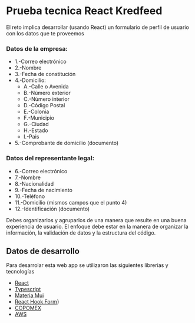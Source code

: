 # Prueba tecnica React Kredfeed

El reto implica desarrollar (usando React) un formulario de perfil de usuario con los datos que te proveemos

### Datos de la empresa:

- 1.-Correo electrónico
- 2.-Nombre
- 3.-Fecha de constitución
- 4.-Domicilio:
  - A.-Calle o Avenida
  - B.-Número exterior
  - C.-Número interior
  - D.-Código Postal
  - E.-Colonia
  - F.-Municipio
  - G.-Ciudad
  - H.-Estado
  - I.-Pais
- 5.-Comprobante de domicilio (documento)

### Datos del representante legal:

- 6.-Correo electrónico
- 7.-Nombre
- 8.-Nacionalidad
- 9.-Fecha de nacimiento
- 10.-Teléfono
- 11.-Domicilio (mismos campos que el punto 4)
- 12.-Identificación (documento)

Debes organizarlos y agruparlos de una manera que resulte en una buena experiencia de usuario. El enfoque debe estar en la manera de organizar la información, la validación de datos y la estructura del código.

## Datos de desarrollo

Para desarrolar esta web app se utilizaron las siguientes librerias y tecnologías

- [React](https://reactjs.org)
- [Typescript](https://www.typescriptlang.org)
- [Materia Mui](https://mui.com)
- [React Hook Form](https://react-hook-form.com)}
- [COPOMEX](https://copomex.com)
- [AWS](https://aws.amazon.com)
